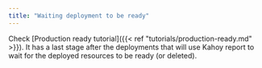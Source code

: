 ```yaml
---
title: "Waiting deployment to be ready"
---
```


Check [Production ready tutorial]({{< ref "tutorials/production-ready.md" >}}). It has a last stage after the deployments that will use Kahoy report to wait for the deployed resources to be ready (or deleted).
